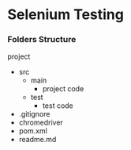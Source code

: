 # Selenium Testing

### Folders Structure

project

* src
  * main
    * project code
  * test
    * test code
* .gitignore
* chromedriver
* pom.xml
* readme.md
